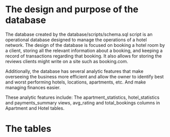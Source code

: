# The design and purpose of the database
The database created by the database/scripts/schema.sql script is an operational database designed to manage 
the operations of a hotel network. The design of the database is focused on booking a hotel room by a client, 
storing all the relevant information about a booking, and keeping a record of transactions regarding that booking. 
It also allows for storing the reviews clients might write on a site such as booking.com. 

Additionally, the database has several analytic features that make overseeing the business more efficient and allow
the owner to identify best and worst performing hotels, locations, apartments, etc. And make managing finances easier.

These analytic features include:
The apartment_statistics, hotel_statistics and payments_summary views,
avg_rating and total_bookings columns in Apartment and Hotel tables.




# The tables
